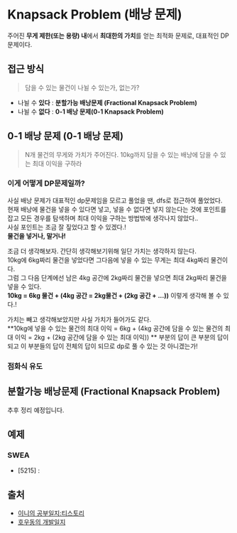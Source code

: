 # Knapsack Problem (배낭 문제)
주어진 **무게 제한(또는 용량) 내**에서 **최대한의 가치**를 얻는 최적화 문제로, 대표적인 DP문제이다.

## 접근 방식
> 담을 수 있는 물건이 나뉠 수 있는가, 없는가?
- 나뉠 수 **있다** : **분할가능 배낭문제 (Fractional Knapsack Problem)**
- 나뉠 수 **없다** : **0-1 배낭 문제(0-1 Knapsack Problem)**

## 0-1 배낭 문제 (0-1 배낭 문제)
> N개 물건의 무게와 가치가 주어진다.
> 10kg까지 담을 수 있는 배낭에 담을 수 있는 최대 이익을 구하라

### 이게 어떻게 DP문제일까?
사실 배낭 문제가 대표적인 dp문제임을 모르고 풀었을 땐, dfs로 접근하여 풀었었다.  
현재 배낭에 물건을 넣을 수 있다면 넣고, 넣을 수 없다면 넣지 않는다는 것에 포인트를 잡고 모든 경우를 탐색하며 최대 이익을 구하는 방법밖에 생각나지 않았다..  
사실 포인트는 조금 잘 짚었다고 할 수 있겠다.!  
**물건을 넣거나, 말거나!**

조금 더 생각해보자. 간단히 생각해보기위해 일단 가치는 생각하지 않는다.  
10kg에 6kg짜리 물건을 넣었다면 그다음에 넣을 수 있는 무게는 최대 4kg짜리 물건이다.  
그럼 그 다음 단계에선 남은 4kg 공간에 2kg짜리 물건을 넣으면 최대 2kg짜리 물건을 넣을 수 있다.  
**10kg = 6kg 물건 + (4kg 공간 = 2kg물건 + (2kg 공간 + ...))** 이렇게 생각해 볼 수 있다.!

가치는 빼고 생각해보았지만 사실 가치가 들어가도 같다.  
**10kg에 넣을 수 있는 물건의 최대 이익 = 6kg + (4kg 공간에 담을 수 있는 물건의 최대 이익 = 2kg + (2kg 공간에 담을 수 있는 최대 이익))  **
부분의 답이 큰 부분의 답이 되고 이 부분들의 답이 전체의 답이 되므로 dp로 풀 수 있는 것 아니겠는가!

### 점화식 유도

## 분할가능 배낭문제 (Fractional Knapsack Problem)
추후 정리 예정입니다.

## 예제
### SWEA
- [5215] []() : []()


## 출처
- [이니의 공부일지:티스토리](https://inni-iii.tistory.com/74)
- [호우동의 개발일지](https://howudong.tistory.com/106)
